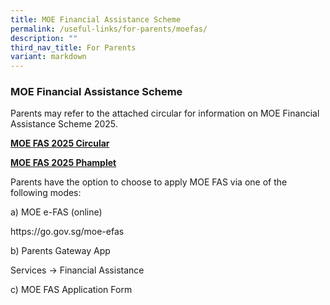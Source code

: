 ```yaml
---
title: MOE Financial Assistance Scheme
permalink: /useful-links/for-parents/moefas/
description: ""
third_nav_title: For Parents
variant: markdown
---
```

<h3>MOE Financial Assistance Scheme</h3>
<p>Parents may refer to the attached circular for information on MOE Financial
Assistance Scheme 2025.</p>
<p><strong><a href="/files/MOE_FAS_2025_Circular.pdf" rel="noopener noreferrer nofollow" target="_blank">MOE FAS 2025 Circular</a></strong>
<br>
</p>
<p><strong><a href="/files/MOE_FAS_Pamphlet.pdf" rel="noopener nofollow" target="_blank">MOE FAS 2025 Phamplet</a></strong>
</p>
<p></p>
<p>Parents have the option to choose to apply MOE FAS via one of the following
modes:</p>
<p>a) MOE e-FAS (online)</p>
<p>https://go.gov.sg/moe-efas</p>
<p></p>
<p>b) Parents Gateway App</p>
<p>Services -&gt; Financial Assistance</p>
<p></p>
<p>c) MOE FAS Application Form</p>
<p></p>